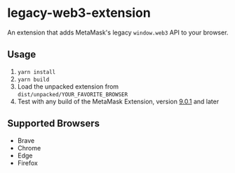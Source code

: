 # legacy-web3-extension

An extension that adds MetaMask's legacy `window.web3` API to your browser.

## Usage

1. `yarn install`
2. `yarn build`
3. Load the unpacked extension from `dist/unpacked/YOUR_FAVORITE_BROWSER`
4. Test with any build of the MetaMask Extension, version [9.0.1](https://github.com/MetaMask/metamask-extension/releases/tag/v9.0.1) and later

## Supported Browsers

- Brave
- Chrome
- Edge
- Firefox
